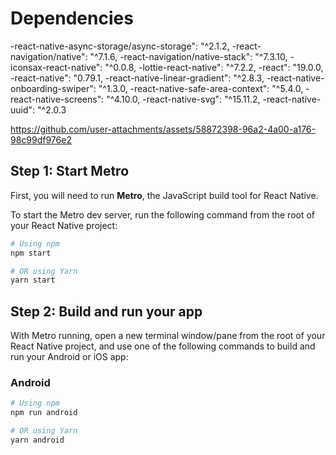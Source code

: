 # Dependencies
-react-native-async-storage/async-storage": "^2.1.2,
-react-navigation/native": "^7.1.6,
-react-navigation/native-stack": "^7.3.10,
-iconsax-react-native": "^0.0.8,
-lottie-react-native": "^7.2.2,
-react": "19.0.0,
-react-native": "0.79.1,
-react-native-linear-gradient": "^2.8.3,
-react-native-onboarding-swiper": "^1.3.0,
-react-native-safe-area-context": "^5.4.0,
-react-native-screens": "^4.10.0,
-react-native-svg": "^15.11.2,
-react-native-uuid": "^2.0.3
  


https://github.com/user-attachments/assets/58872398-96a2-4a00-a176-98c99df976e2

  



## Step 1: Start Metro

First, you will need to run **Metro**, the JavaScript build tool for React Native.

To start the Metro dev server, run the following command from the root of your React Native project:

```sh
# Using npm
npm start

# OR using Yarn
yarn start
```

## Step 2: Build and run your app

With Metro running, open a new terminal window/pane from the root of your React Native project, and use one of the following commands to build and run your Android or iOS app:

### Android

```sh
# Using npm
npm run android

# OR using Yarn
yarn android







